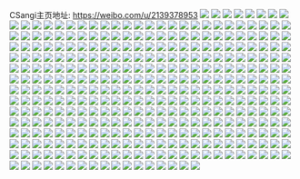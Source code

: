 CSangi主页地址: https://weibo.com/u/2139378953 
![](https://wx4.sinaimg.cn/mw2000/7f845509ly1h9dygtq1ukj20u01hc7dl.jpg) 
![](https://wx4.sinaimg.cn/mw2000/7f845509ly1h90xiyvitqj20wi1yc7fy.jpg) 
![](https://wx4.sinaimg.cn/mw2000/7f845509ly1h8mhgzdx88j20wi1ycn99.jpg) 
![](https://wx4.sinaimg.cn/mw2000/7f845509ly1h8hsu6ts5zj20ry1oiatp.jpg) 
![](https://wx4.sinaimg.cn/mw2000/7f845509ly1h8hsu73ekbj20qu1brgsg.jpg) 
![](https://wx4.sinaimg.cn/mw2000/7f845509ly1h83mrw7q1rj22c0340u11.jpg) 
![](https://wx4.sinaimg.cn/mw2000/7f845509ly1h7z3tppwr9j23402c0kjm.jpg) 
![](https://wx4.sinaimg.cn/mw2000/7f845509ly1h7z3tqy51wj22c03401kz.jpg) 
![](https://wx4.sinaimg.cn/mw2000/7f845509ly1h7z3uvr8e4j207009cgme.jpg) 
![](https://wx4.sinaimg.cn/mw2000/7f845509ly1h7z3w9wqkej20u014046s.jpg) 
![](https://wx4.sinaimg.cn/mw2000/7f845509ly1h7g9wbr9l5j20u01hcn9h.jpg) 
![](https://wx4.sinaimg.cn/mw2000/7f845509ly1h6t2thwgrqj20uk3o9hdu.jpg) 
![](https://wx4.sinaimg.cn/mw2000/7f845509ly1h6t2tk8piyj21pz36cdku.jpg) 
![](https://wx4.sinaimg.cn/mw2000/7f845509ly1h6t2tfb8kfj20zg36cx6p.jpg) 
![](https://wx4.sinaimg.cn/mw2000/7f845509ly1h6t2tt5m1dj20u00mjwfu.jpg) 
![](https://wx4.sinaimg.cn/mw2000/7f845509ly1h649czu569j20t91g0gpr.jpg) 
![](https://wx4.sinaimg.cn/mw2000/7f845509ly1h649d7id7pj23402c0b2b.jpg) 
![](https://wx4.sinaimg.cn/mw2000/7f845509ly1h649d60qz8j20u0140n5p.jpg) 
![](https://wx4.sinaimg.cn/mw2000/7f845509ly1h5equf00oqj20u012zq8d.jpg) 
![](https://wx4.sinaimg.cn/mw2000/7f845509ly1h57c3rge0ej20u01hc7fx.jpg) 
![](https://wx4.sinaimg.cn/mw2000/7f845509ly1h55a8kssqjj20l408sgm5.jpg) 
![](https://wx4.sinaimg.cn/mw2000/7f845509ly1h4pb9zv4isj20qs1bn0y1.jpg) 
![](https://wx4.sinaimg.cn/mw2000/7f845509ly1h4pba1hccuj20u01sy45r.jpg) 
![](https://wx4.sinaimg.cn/mw2000/7f845509gy1h46r5ry4s7j22c0341qv5.jpg) 
![](https://wx4.sinaimg.cn/mw2000/7f845509gy1h46r65ipkpj211z1cnx0v.jpg) 
![](https://wx4.sinaimg.cn/mw2000/7f845509gy1h46r6da1rnj220z3007wh.jpg) 
![](https://wx4.sinaimg.cn/mw2000/7f845509gy1h46r6lw5llj20zg1ba0zc.jpg) 
![](https://wx4.sinaimg.cn/mw2000/7f845509gy1h46r76kpbjj23402c0u0x.jpg) 
![](https://wx4.sinaimg.cn/mw2000/7f845509gy1h429kelbi7j21kf1n0qv5.jpg) 
![](https://wx4.sinaimg.cn/mw2000/7f845509gy1h3zvqnjxxwj20u01auae0.jpg) 
![](https://wx4.sinaimg.cn/mw2000/7f845509gy1h3zvqn5oldj20u01bl783.jpg) 
![](https://wx4.sinaimg.cn/mw2000/7f845509ly1h3dhvn44v3j21jk0sih4k.jpg) 
![](https://wx4.sinaimg.cn/mw2000/7f845509ly1h35tbs308ej20m80godh3.jpg) 
![](https://wx4.sinaimg.cn/mw2000/7f845509ly1h2zyxayhelj21900u0gut.jpg) 
![](https://wx4.sinaimg.cn/mw2000/7f845509ly1h2zyk74m5dj21900u0140.jpg) 
![](https://wx4.sinaimg.cn/mw2000/7f845509ly1h2zyk81okoj21900u07em.jpg) 
![](https://wx4.sinaimg.cn/mw2000/7f845509ly1h2zyk7n2kdj21900u07ev.jpg) 
![](https://wx4.sinaimg.cn/mw2000/7f845509ly1h2wgya5b04j21900u0af4.jpg) 
![](https://wx4.sinaimg.cn/mw2000/7f845509ly1h2wgyagkldj21900u0tez.jpg) 
![](https://wx4.sinaimg.cn/mw2000/7f845509ly1h2wgyassdbj20u0190dlh.jpg) 
![](https://wx4.sinaimg.cn/mw2000/7f845509ly1h2wgybk92tj20u019043m.jpg) 
![](https://wx4.sinaimg.cn/mw2000/7f845509ly1h2wgybt8a0j21900u0wkn.jpg) 
![](https://wx4.sinaimg.cn/mw2000/7f845509ly1h2wgyc4321j20u0190tdl.jpg) 
![](https://wx4.sinaimg.cn/mw2000/7f845509ly1h2wgycgcnyj21900u0tcz.jpg) 
![](https://wx4.sinaimg.cn/mw2000/7f845509ly1h2wgyb1ijsj20u0190aew.jpg) 
![](https://wx4.sinaimg.cn/mw2000/7f845509ly1h2wgycs6nrj21900u00w5.jpg) 
![](https://wx4.sinaimg.cn/mw2000/7f845509ly1h2u9xs85ddj24802tc7wm.jpg) 
![](https://wx4.sinaimg.cn/mw2000/7f845509ly1h2u9xt5lf5j21sc2dsnpd.jpg) 
![](https://wx4.sinaimg.cn/mw2000/7f845509ly1h2u9xtfp3pj21hc0zkh1t.jpg) 
![](https://wx4.sinaimg.cn/mw2000/7f845509ly1h2u9xtlrjpj20zk1hcqd9.jpg) 
![](https://wx4.sinaimg.cn/mw2000/7f845509ly1h2u9xtu2iij20zk1hctlt.jpg) 
![](https://wx4.sinaimg.cn/mw2000/7f845509ly1h2u9xu0khmj21hc0zkajd.jpg) 
![](https://wx4.sinaimg.cn/mw2000/7f845509ly1h2u9xu70j8j21hc0zkk8k.jpg) 
![](https://wx4.sinaimg.cn/mw2000/7f845509ly1h2sl31vs15j21jk223k5n.jpg) 
![](https://wx4.sinaimg.cn/mw2000/7f845509ly1h2sl2z6xtej22c0340npe.jpg) 
![](https://wx4.sinaimg.cn/mw2000/7f845509ly1h2sl32of5bj22bc334b2a.jpg) 
![](https://wx4.sinaimg.cn/mw2000/7f845509ly1h2sl36e9j7j21jk2237ox.jpg) 
![](https://wx4.sinaimg.cn/mw2000/7f845509ly1h2ogtc5nuwj20u0140grn.jpg) 
![](https://wx4.sinaimg.cn/mw2000/7f845509ly1h1v9boud68j20en0f3gn5.jpg) 
![](https://wx4.sinaimg.cn/mw2000/7f845509ly1h1r0flvi99j20hp0whgqp.jpg) 
![](https://wx4.sinaimg.cn/mw2000/7f845509ly1h1r0fo5jnsj22c03401ky.jpg) 
![](https://wx4.sinaimg.cn/mw2000/7f845509ly1h13sw0mn7oj215o1jkni1.jpg) 
![](https://wx4.sinaimg.cn/mw2000/7f845509ly1h13sw1mpuqj215o1jk4qp.jpg) 
![](https://wx4.sinaimg.cn/mw2000/7f845509ly1h13sw2djhjj215o1jktsl.jpg) 
![](https://wx4.sinaimg.cn/mw2000/7f845509ly1h0z4qsr6shj21900u0gwk.jpg) 
![](https://wx4.sinaimg.cn/mw2000/7f845509ly1h0z4qt9sg1j20u01907b6.jpg) 
![](https://wx4.sinaimg.cn/mw2000/7f845509ly1h0z4qs9mhij20u0190dmf.jpg) 
![](https://wx4.sinaimg.cn/mw2000/7f845509ly1h0z4qtpnw4j20u0140qgc.jpg) 
![](https://wx4.sinaimg.cn/mw2000/7f845509ly1h0z4qw0abyj21900u0dlh.jpg) 
![](https://wx4.sinaimg.cn/mw2000/7f845509ly1h0z4qwenhkj20u0140n82.jpg) 
![](https://wx4.sinaimg.cn/mw2000/7f845509ly1h0z4qwpgwjj20u01907eg.jpg) 
![](https://wx4.sinaimg.cn/mw2000/7f845509ly1h0z4qxaygtj21900u07f3.jpg) 
![](https://wx4.sinaimg.cn/mw2000/7f845509ly1h0z4qxkj0yj20u0190dn5.jpg) 
![](https://wx4.sinaimg.cn/mw2000/7f845509ly1h0tbo4km7jj20u00u0qae.jpg) 
![](https://wx4.sinaimg.cn/mw2000/7f845509ly1h0tbpuqdddj20rs0rsgs2.jpg) 
![](https://wx4.sinaimg.cn/mw2000/7f845509ly1h0tbraqmwwj208l0u0776.jpg) 
![](https://wx4.sinaimg.cn/mw2000/7f845509ly1h0n6u9llgij20u0140qfe.jpg) 
![](https://wx4.sinaimg.cn/mw2000/7f845509ly1h0n6ua99zhj20u00u0tgh.jpg) 
![](https://wx4.sinaimg.cn/mw2000/7f845509ly1h075z3ihc6j20mi0u0aeb.jpg) 
![](https://wx4.sinaimg.cn/mw2000/7f845509ly1h01pl67u1qj21qi2bce82.jpg) 
![](https://wx4.sinaimg.cn/mw2000/7f845509ly1h01pl77eucj22bc1qib2a.jpg) 
![](https://wx4.sinaimg.cn/mw2000/7f845509ly1gymmpanfiij20u01hc1hn.jpg) 
![](https://wx4.sinaimg.cn/mw2000/7f845509ly1gymmroji9gj215o15oq8a.jpg) 
![](https://wx4.sinaimg.cn/mw2000/7f845509ly1gymmpg3nakj20tp1gudqq.jpg) 
![](https://wx4.sinaimg.cn/mw2000/7f845509ly1gymmpgpiuij21hc0u0nb3.jpg) 
![](https://wx4.sinaimg.cn/mw2000/7f845509ly1gymmrnzmbcj20k00zkafk.jpg) 
![](https://wx4.sinaimg.cn/mw2000/7f845509ly1gxzoolvrwuj20u01407bh.jpg) 
![](https://wx4.sinaimg.cn/mw2000/7f845509ly1gxp871yeevj213u0tugqm.jpg) 
![](https://wx4.sinaimg.cn/mw2000/7f845509ly1gx7z5brqe9j22462tlnpd.jpg) 
![](https://wx4.sinaimg.cn/mw2000/7f845509ly1gx7z5dh426j21z02monpd.jpg) 
![](https://wx4.sinaimg.cn/mw2000/7f845509ly1gx7z5hubhbj22c0340b2a.jpg) 
![](https://wx4.sinaimg.cn/mw2000/7f845509ly1gx7z5ki32uj23402c0kjl.jpg) 
![](https://wx4.sinaimg.cn/mw2000/7f845509ly1gx7z6evcsmj23402c04qr.jpg) 
![](https://wx4.sinaimg.cn/mw2000/7f845509ly1gx7z60lw2gj23402c01kz.jpg) 
![](https://wx4.sinaimg.cn/mw2000/7f845509ly1gx7z69dio6j23402c0u0y.jpg) 
![](https://wx4.sinaimg.cn/mw2000/7f845509ly1gx7z6g3iruj23402c0e81.jpg) 
![](https://wx4.sinaimg.cn/mw2000/7f845509ly1gx7z6cpd7xj23402c0e82.jpg) 
![](https://wx4.sinaimg.cn/mw2000/7f845509ly1gwu1ddhwlsj21400u07gr.jpg) 
![](https://wx4.sinaimg.cn/mw2000/7f845509ly1gwu1dfjwczj21400u0k4m.jpg) 
![](https://wx4.sinaimg.cn/mw2000/7f845509ly1gwu1dj09kaj21400u0aq9.jpg) 
![](https://wx4.sinaimg.cn/mw2000/7f845509ly1gwu1dmrvx9j21400u0tln.jpg) 
![](https://wx4.sinaimg.cn/mw2000/7f845509ly1gwu1jjft9zj21400u049o.jpg) 
![](https://wx4.sinaimg.cn/mw2000/7f845509ly1gwu1f02zk6j21400u0dof.jpg) 
![](https://wx4.sinaimg.cn/mw2000/7f845509ly1gwu1f2gutej21400u0als.jpg) 
![](https://wx4.sinaimg.cn/mw2000/7f845509ly1gwu1f50h3dj20u0140tqe.jpg) 
![](https://wx4.sinaimg.cn/mw2000/7f845509ly1gwu1f8926ej21400u07fj.jpg) 
![](https://wx4.sinaimg.cn/mw2000/7f845509ly1gwdurule1fj23402c01l0.jpg) 
![](https://wx4.sinaimg.cn/mw2000/7f845509ly1gwdurw9mtgj23402c0npd.jpg) 
![](https://wx4.sinaimg.cn/mw2000/7f845509ly1gwdury1xo7j21sc2dsqv5.jpg) 
![](https://wx4.sinaimg.cn/mw2000/7f845509ly1gwdut42qy7j21sc2ds7wi.jpg) 
![](https://wx4.sinaimg.cn/mw2000/002kMCc9ly1gv1zesvkx6j62ds1scnpd02.jpg) 
![](https://wx4.sinaimg.cn/mw2000/002kMCc9ly1gv1zetubh1j62ds1scx6p02.jpg) 
![](https://wx4.sinaimg.cn/mw2000/002kMCc9ly1gv1zeumyelj61sc2ds4qp02.jpg) 
![](https://wx4.sinaimg.cn/mw2000/002kMCc9ly1gv1zevhu82j61sc2dsx2q02.jpg) 
![](https://wx4.sinaimg.cn/mw2000/002kMCc9ly1gv1zexr48cj62c03407wl02.jpg) 
![](https://wx4.sinaimg.cn/mw2000/002kMCc9ly1gv1zercb9ej61sc2ds7wi02.jpg) 
![](https://wx4.sinaimg.cn/mw2000/002kMCc9ly1gujxgtmbmtj62ds1sc1ky02.jpg) 
![](https://wx4.sinaimg.cn/mw2000/002kMCc9ly1gujxgwolrfj62c0340x6r02.jpg) 
![](https://wx4.sinaimg.cn/mw2000/002kMCc9ly1gujxgy395vj63402c0u0x02.jpg) 
![](https://wx4.sinaimg.cn/mw2000/002kMCc9ly1gujxh07h40j63402c0npe02.jpg) 
![](https://wx4.sinaimg.cn/mw2000/002kMCc9ly1gujxh43lijj63402c0e8302.jpg) 
![](https://wx4.sinaimg.cn/mw2000/002kMCc9ly1gujxh66yq9j63402c0npe02.jpg) 
![](https://wx4.sinaimg.cn/mw2000/002kMCc9ly1gujxh8iwzaj63402c0x6q02.jpg) 
![](https://wx4.sinaimg.cn/mw2000/002kMCc9ly1gujxhajab4j62c03404qq02.jpg) 
![](https://wx4.sinaimg.cn/mw2000/002kMCc9ly1gujxgufgoqj62ds1sce8102.jpg) 
![](https://wx4.sinaimg.cn/mw2000/002kMCc9ly1gu9c6n482fj62c0340u0x02.jpg) 
![](https://wx4.sinaimg.cn/mw2000/002kMCc9ly1gu9c6o90gmj62ds1scu0x02.jpg) 
![](https://wx4.sinaimg.cn/mw2000/002kMCc9ly1gu9c6y5faej63402c04qr02.jpg) 
![](https://wx4.sinaimg.cn/mw2000/002kMCc9ly1gu9c6rt31wj62ds1scnpd02.jpg) 
![](https://wx4.sinaimg.cn/mw2000/002kMCc9ly1gu9c6vdtkkj63402c0hdw02.jpg) 
![](https://wx4.sinaimg.cn/mw2000/002kMCc9ly1gu9c6pqr5xj63402c0npe02.jpg) 
![](https://wx4.sinaimg.cn/mw2000/7f845509ly1grleax44lhj22ds1sckjl.jpg) 
![](https://wx4.sinaimg.cn/mw2000/7f845509ly1grleazdqgwj23402c0x6p.jpg) 
![](https://wx4.sinaimg.cn/mw2000/7f845509ly1grleb2cw4qj22ds1sckjl.jpg) 
![](https://wx4.sinaimg.cn/mw2000/7f845509ly1grleasqqchj23402c0x6q.jpg) 
![](https://wx4.sinaimg.cn/mw2000/7f845509ly1grlebe0y7xj23402c04qr.jpg) 
![](https://wx4.sinaimg.cn/mw2000/7f845509ly1grleblq6p8j23402c0npd.jpg) 
![](https://wx4.sinaimg.cn/mw2000/7f845509ly1grlebqvi49j23402c0npe.jpg) 
![](https://wx4.sinaimg.cn/mw2000/7f845509ly1grlebtd7y3j22ds1scqv5.jpg) 
![](https://wx4.sinaimg.cn/mw2000/7f845509ly1grlec3yiv6j21sc2dsu0x.jpg) 
![](https://wx4.sinaimg.cn/mw2000/7f845509ly1grleb9rbl8j22c0340x6r.jpg) 
![](https://wx4.sinaimg.cn/mw2000/7f845509ly1grlebk4062j22c0340b2c.jpg) 
![](https://wx4.sinaimg.cn/mw2000/7f845509ly1grleb63z16j22c0340u0z.jpg) 
![](https://wx4.sinaimg.cn/mw2000/7f845509ly1gr5e78urfjj21sc2ds1b0.jpg) 
![](https://wx4.sinaimg.cn/mw2000/7f845509ly1gr5e77s6pwj21sc2dsqv5.jpg) 
![](https://wx4.sinaimg.cn/mw2000/7f845509ly1gr5e9qw8aej22ds1scx39.jpg) 
![](https://wx4.sinaimg.cn/mw2000/7f845509ly1gr5e9sfd13j22ds1scays.jpg) 
![](https://wx4.sinaimg.cn/mw2000/7f845509ly1gr34voag2vj23402c07wi.jpg) 
![](https://wx4.sinaimg.cn/mw2000/7f845509ly1gr34vunkohj23402c0ndt.jpg) 
![](https://wx4.sinaimg.cn/mw2000/7f845509ly1gr34vwos2mj23402c0dul.jpg) 
![](https://wx4.sinaimg.cn/mw2000/7f845509ly1gr34v3f0osj22ds1scguw.jpg) 
![](https://wx4.sinaimg.cn/mw2000/7f845509ly1gr34t1xen9j22ds1sc45n.jpg) 
![](https://wx4.sinaimg.cn/mw2000/7f845509ly1gr34t9n157j22ds1sc1fb.jpg) 
![](https://wx4.sinaimg.cn/mw2000/7f845509ly1gr34t6e3hdj22ds1scgta.jpg) 
![](https://wx4.sinaimg.cn/mw2000/7f845509ly1gr34xbx55ej22ds1scnl9.jpg) 
![](https://wx4.sinaimg.cn/mw2000/7f845509ly1gr34ubpox0j22ds1sc1ge.jpg) 
![](https://wx4.sinaimg.cn/mw2000/7f845509ly1gr34xf1om2j21sc2dsqv5.jpg) 
![](https://wx4.sinaimg.cn/mw2000/7f845509ly1gr34rlu3n8j22ds1sc14t.jpg) 
![](https://wx4.sinaimg.cn/mw2000/7f845509ly1gr34s1h6k6j22ds1scakf.jpg) 
![](https://wx4.sinaimg.cn/mw2000/7f845509ly1gr34sfh74mj22ds1sck1b.jpg) 
![](https://wx4.sinaimg.cn/mw2000/7f845509ly1gr34rkqa48j22ds1scjys.jpg) 
![](https://wx4.sinaimg.cn/mw2000/7f845509ly1gr34trqwzjj22ds1sctfh.jpg) 
![](https://wx4.sinaimg.cn/mw2000/7f845509ly1gqv0ldkd5hj21sc2dsb29.jpg) 
![](https://wx4.sinaimg.cn/mw2000/7f845509ly1gqv0lf2a1dj20v915ee81.jpg) 
![](https://wx4.sinaimg.cn/mw2000/7f845509ly1gqv1p6oc7uj22c0340hdv.jpg) 
![](https://wx4.sinaimg.cn/mw2000/7f845509ly1gqv1qkk8idj22c0340e83.jpg) 
![](https://wx4.sinaimg.cn/mw2000/7f845509ly1gqko6eu5j0j21400u04qp.jpg) 
![](https://wx4.sinaimg.cn/mw2000/7f845509ly1gqko6dqxr5j22c0340b2a.jpg) 
![](https://wx4.sinaimg.cn/mw2000/7f845509ly1gqko6uqxgtj21on2f5x6p.jpg) 
![](https://wx4.sinaimg.cn/mw2000/7f845509ly1gqko6ffymfj23402c0u0x.jpg) 
![](https://wx4.sinaimg.cn/mw2000/7f845509ly1gqko6wbu3yj22c0340x6q.jpg) 
![](https://wx4.sinaimg.cn/mw2000/7f845509ly1gqko6haol5j23402c0u0x.jpg) 
![](https://wx4.sinaimg.cn/mw2000/7f845509ly1gqcmekbw0yj22ds1scx6p.jpg) 
![](https://wx4.sinaimg.cn/mw2000/7f845509ly1gqcmeqk19ij22ds1sckjl.jpg) 
![](https://wx4.sinaimg.cn/mw2000/7f845509ly1gqcmevzv5ij23402c0e81.jpg) 
![](https://wx4.sinaimg.cn/mw2000/7f845509ly1gqcmf30p7aj22c0340qv5.jpg) 
![](https://wx4.sinaimg.cn/mw2000/7f845509ly1gqcmfacnmoj23402c0x6p.jpg) 
![](https://wx4.sinaimg.cn/mw2000/7f845509ly1gqcmg3vfghj22ds1sc7wi.jpg) 
![](https://wx4.sinaimg.cn/mw2000/7f845509ly1gq10ea9t8nj213y0ty7wh.jpg) 
![](https://wx4.sinaimg.cn/mw2000/7f845509ly1gptj1r3sh5j21w02innpe.jpg) 
![](https://wx4.sinaimg.cn/mw2000/7f845509ly1gptj1sa49fj22c0340hdu.jpg) 
![](https://wx4.sinaimg.cn/mw2000/7f845509ly1gptj1uczprj23402c0b2a.jpg) 
![](https://wx4.sinaimg.cn/mw2000/7f845509ly1gpkk4lk7yoj22c03407wi.jpg) 
![](https://wx4.sinaimg.cn/mw2000/7f845509ly1gpkk4hu8thj22c03407wi.jpg) 
![](https://wx4.sinaimg.cn/mw2000/7f845509ly1gpkk4ow054j22c0340kjn.jpg) 
![](https://wx4.sinaimg.cn/mw2000/7f845509ly1gpkk4inppyj21sc2dsjyo.jpg) 
![](https://wx4.sinaimg.cn/mw2000/7f845509ly1gpkk4g3g5yj22c0340b29.jpg) 
![](https://wx4.sinaimg.cn/mw2000/7f845509ly1gpkk4s0cp8j21sc2dsb2a.jpg) 
![](https://wx4.sinaimg.cn/mw2000/7f845509ly1gpkk4mw2y1j21sc2ds7bj.jpg) 
![](https://wx4.sinaimg.cn/mw2000/7f845509ly1gpkk4qg62aj21sc2dskjl.jpg) 
![](https://wx4.sinaimg.cn/mw2000/7f845509ly1gpkk66j8abj22ds1scx6p.jpg) 
![](https://wx4.sinaimg.cn/mw2000/7f845509ly1gphcgvqbx9j22ds1sckjl.jpg) 
![](https://wx4.sinaimg.cn/mw2000/7f845509ly1gphchideugj22ds1scx6p.jpg) 
![](https://wx4.sinaimg.cn/mw2000/7f845509ly1gphchxlqgkj22ds1schdt.jpg) 
![](https://wx4.sinaimg.cn/mw2000/7f845509ly1gphchqqttpj23402c04qq.jpg) 
![](https://wx4.sinaimg.cn/mw2000/7f845509ly1gphchl1oyxj23402c0b2a.jpg) 
![](https://wx4.sinaimg.cn/mw2000/7f845509ly1gphci43wsrj22c0340npe.jpg) 
![](https://wx4.sinaimg.cn/mw2000/7f845509ly1gphci1e8atj21sc2dshdt.jpg) 
![](https://wx4.sinaimg.cn/mw2000/7f845509ly1gphci285g4j21sc2dskjl.jpg) 
![](https://wx4.sinaimg.cn/mw2000/7f845509ly1gphci0cy7ej21sc2dsqv5.jpg) 
![](https://wx4.sinaimg.cn/mw2000/7f845509ly1gp4kw2s6h7j23402c04qp.jpg) 
![](https://wx4.sinaimg.cn/mw2000/7f845509ly1gp4kw4wtjyj22ds1sckjl.jpg) 
![](https://wx4.sinaimg.cn/mw2000/7f845509ly1gp4kw6i3g3j23402c0b2a.jpg) 
![](https://wx4.sinaimg.cn/mw2000/7f845509ly1gp4kw8gurpj23402c0b29.jpg) 
![](https://wx4.sinaimg.cn/mw2000/7f845509ly1gp4kwac8nbj22ds1scu0x.jpg) 
![](https://wx4.sinaimg.cn/mw2000/7f845509ly1gp4kwbb5ydj21sc2dsqv5.jpg) 
![](https://wx4.sinaimg.cn/mw2000/7f845509ly1goshasrk90j20j60ti0v5.jpg) 
![](https://wx4.sinaimg.cn/mw2000/7f845509ly1gnkr7gdlcmj23402c0ame.jpg) 
![](https://wx4.sinaimg.cn/mw2000/7f845509ly1gnkr7hy7ufj23402c07wh.jpg) 
![](https://wx4.sinaimg.cn/mw2000/7f845509ly1gn6161t0efj22ds1scu0x.jpg) 
![](https://wx4.sinaimg.cn/mw2000/7f845509ly1gn616ax3kij23402c04qp.jpg) 
![](https://wx4.sinaimg.cn/mw2000/7f845509ly1gn616518x6j22ds1scnpd.jpg) 
![](https://wx4.sinaimg.cn/mw2000/7f845509ly1gn6167i3zlj23402c0x6p.jpg) 
![](https://wx4.sinaimg.cn/mw2000/7f845509ly1gn617l1y66j23402c0kjl.jpg) 
![](https://wx4.sinaimg.cn/mw2000/7f845509ly1gn6166mejyj23402c0qv5.jpg) 
![](https://wx4.sinaimg.cn/mw2000/7f845509ly1gn616d8tjsj23402c0e81.jpg) 
![](https://wx4.sinaimg.cn/mw2000/7f845509ly1gn6165jxvgj22ds1sctgk.jpg) 
![](https://wx4.sinaimg.cn/mw2000/7f845509ly1gn6163y8chj22c0340qv7.jpg) 
![](https://wx4.sinaimg.cn/mw2000/7f845509ly1gn1cqc29dlj22c0340kjl.jpg) 
![](https://wx4.sinaimg.cn/mw2000/7f845509ly1gn1cqednytj23402c01i4.jpg) 
![](https://wx4.sinaimg.cn/mw2000/7f845509ly1gn1cqb6369j22ds1sc7wh.jpg) 
![](https://wx4.sinaimg.cn/mw2000/7f845509ly1gn1cqftmpxj23402c01ei.jpg) 
![](https://wx4.sinaimg.cn/mw2000/7f845509ly1gn1cqhy0rwj23402c0e83.jpg) 
![](https://wx4.sinaimg.cn/mw2000/7f845509ly1gn1cqkt477j22ds1scqv5.jpg) 
![](https://wx4.sinaimg.cn/mw2000/7f845509ly1gn1cqlm6gzj22ds1schdt.jpg) 
![](https://wx4.sinaimg.cn/mw2000/7f845509ly1gn1csl5k28j23402c0x0n.jpg) 
![](https://wx4.sinaimg.cn/mw2000/7f845509ly1gn1csyistoj22yo1o0x6p.jpg) 
![](https://wx4.sinaimg.cn/mw2000/7f845509ly1gl8u7lf2c7j21sc2dshdu.jpg) 
![](https://wx4.sinaimg.cn/mw2000/7f845509ly1gl8u7mqjbvj22c0340x6p.jpg) 
![](https://wx4.sinaimg.cn/mw2000/7f845509ly1gl8u7pvd0nj21sc2dsb2a.jpg) 
![](https://wx4.sinaimg.cn/mw2000/7f845509ly1gl8u7s38ruj23402c07wh.jpg) 
![](https://wx4.sinaimg.cn/mw2000/7f845509ly1gl8u7x1db0j21sc2dsu0x.jpg) 
![](https://wx4.sinaimg.cn/mw2000/7f845509ly1gl8u7vnvb3j20oo0nrgn3.jpg) 
![](https://wx4.sinaimg.cn/mw2000/7f845509ly1gkdjnkw2snj21sc2dskjl.jpg) 
![](https://wx4.sinaimg.cn/mw2000/7f845509ly1gkdjnmqnwzj21sc2dshdt.jpg) 
![](https://wx4.sinaimg.cn/mw2000/7f845509ly1gjpxxtgj8mj20v91vo7wn.jpg) 
![](https://wx4.sinaimg.cn/mw2000/7f845509ly1gejl45t36sj20u01407f3.jpg) 
![](https://wx4.sinaimg.cn/mw2000/7f845509ly1gejl46a9mlj20u014047i.jpg) 
![](https://wx4.sinaimg.cn/mw2000/7f845509ly1ge4zspi9xqj21hc0u047n.jpg) 
![](https://wx4.sinaimg.cn/mw2000/7f845509ly1ge4zsohw0fj21400u017n.jpg) 
![](https://wx4.sinaimg.cn/mw2000/7f845509ly1ge4zsp5775j21400u04ec.jpg) 
![](https://wx4.sinaimg.cn/mw2000/7f845509ly1ge4zsosiraj21410u0aky.jpg) 
![](https://wx4.sinaimg.cn/mw2000/7f845509ly1ge4ztg9z6yj20u0140dme.jpg) 
![](https://wx4.sinaimg.cn/mw2000/7f845509ly1ge4zspxd1fj20u0140799.jpg) 
![](https://wx4.sinaimg.cn/mw2000/7f845509ly1gdpq8rwr94j213u0tue81.jpg) 
![](https://wx4.sinaimg.cn/mw2000/7f845509ly1gdpq8c4neqj22c0340kjm.jpg) 
![](https://wx4.sinaimg.cn/mw2000/7f845509ly1gdpq8cmc7dj20u01hcdmo.jpg) 
![](https://wx4.sinaimg.cn/mw2000/7f845509ly1gcl8dk3znpj21400u0tfm.jpg) 
![](https://wx4.sinaimg.cn/mw2000/7f845509ly1gaxcjjxbgij22r420xnpe.jpg) 
![](https://wx4.sinaimg.cn/mw2000/7f845509ly1gaxcjipy1uj23342bc4qs.jpg) 
![](https://wx4.sinaimg.cn/mw2000/7f845509ly1gaxcjl3q11j23342bchdv.jpg) 
![](https://wx4.sinaimg.cn/mw2000/7f845509ly1gakernmxjfj22c0340kjl.jpg) 
![](https://wx4.sinaimg.cn/mw2000/7f845509ly1gakerprdzmj21qu2bs1kx.jpg) 
![](https://wx4.sinaimg.cn/mw2000/7f845509ly1gakevdz86pj23402c0b2c.jpg) 
![](https://wx4.sinaimg.cn/mw2000/7f845509ly1gakev82mtsj22c0340hdw.jpg) 
![](https://wx4.sinaimg.cn/mw2000/7f845509ly1gajakeior9j23402c04qp.jpg) 
![](https://wx4.sinaimg.cn/mw2000/7f845509ly1gajakhh50tj22c03401kz.jpg) 
![](https://wx4.sinaimg.cn/mw2000/7f845509ly1gajakjau3zj22801o0u0y.jpg) 
![](https://wx4.sinaimg.cn/mw2000/7f845509ly1gajakm1000j22c0340npf.jpg) 
![](https://wx4.sinaimg.cn/mw2000/7f845509ly1gai2f7cufkj23402c015l.jpg) 
![](https://wx4.sinaimg.cn/mw2000/7f845509ly1gai2fbxbsij247s2t4e81.jpg) 
![](https://wx4.sinaimg.cn/mw2000/7f845509ly1gai2f9csmbj23402c0aq6.jpg) 
![](https://wx4.sinaimg.cn/mw2000/7f845509ly1gai2ffb43xj23402c04qq.jpg) 
![](https://wx4.sinaimg.cn/mw2000/7f845509ly1g9xgbvdbrtj23402c0e81.jpg) 
![](https://wx4.sinaimg.cn/mw2000/7f845509ly1g9xgbozth3j22m81h0hdu.jpg) 
![](https://wx4.sinaimg.cn/mw2000/7f845509ly1g9xgbrmfztj23402c0u0x.jpg) 
![](https://wx4.sinaimg.cn/mw2000/7f845509ly1g9xgbn3nlrj21h02m8e83.jpg) 
![](https://wx4.sinaimg.cn/mw2000/7f845509ly1g9t7ywjoxvj20u01hcwjh.jpg) 
![](https://wx4.sinaimg.cn/mw2000/7f845509ly1g9t7zs178zj21400u07f8.jpg) 
![](https://wx4.sinaimg.cn/mw2000/7f845509ly1g9qkjkgbirj20u0140tgv.jpg) 
![](https://wx4.sinaimg.cn/mw2000/7f845509ly1g9qkjk3h0dj20zk0k0wn8.jpg) 
![](https://wx4.sinaimg.cn/mw2000/7f845509ly1g9qkjksw2xj21400u0q78.jpg) 
![](https://wx4.sinaimg.cn/mw2000/7f845509ly1g8ubyc44xuj22yo1o0kjm.jpg) 
![](https://wx4.sinaimg.cn/mw2000/7f845509ly1g8uby9newxj22yo1o0npe.jpg) 
![](https://wx4.sinaimg.cn/mw2000/7f845509ly1g8medworbpj20u0140e81.jpg) 
![](https://wx4.sinaimg.cn/mw2000/7f845509ly1g83jlduwadj22yo1o0npd.jpg) 
![](https://wx4.sinaimg.cn/mw2000/7f845509ly1g83jlz5wdaj23402c0qsq.jpg) 
![](https://wx4.sinaimg.cn/mw2000/7f845509ly1g83k0e0vd3j23402c01ks.jpg) 
![](https://wx4.sinaimg.cn/mw2000/7f845509ly1g83k1nno4jj23402c07s8.jpg) 
![](https://wx4.sinaimg.cn/mw2000/7f845509ly1g83kbbako5j23402c0u0y.jpg) 
![](https://wx4.sinaimg.cn/mw2000/7f845509ly1g83jlhce4aj23402c07l2.jpg) 
![](https://wx4.sinaimg.cn/mw2000/7f845509ly1g7nmkyx05yj22io1ogu0x.jpg) 
![](https://wx4.sinaimg.cn/mw2000/7f845509ly1g7nmlrg8hbj23402c0u0y.jpg) 
![](https://wx4.sinaimg.cn/mw2000/7f845509ly1g7eax7ij4yj213i0u0b2a.jpg) 
![](https://wx4.sinaimg.cn/mw2000/7f845509gy1g7akft6yqhj22ds1sg7nj.jpg) 
![](https://wx4.sinaimg.cn/mw2000/7f845509ly1g75vyvpqx2j23402c0hbg.jpg) 
![](https://wx4.sinaimg.cn/mw2000/7f845509gy1g74kp7l652j22c03401kz.jpg) 
![](https://wx4.sinaimg.cn/mw2000/7f845509ly1g6zazzaredj20u0140alv.jpg) 
![](https://wx4.sinaimg.cn/mw2000/7f845509ly1g6zazyvoaoj20u0140155.jpg) 
![](https://wx4.sinaimg.cn/mw2000/7f845509ly1g6zazzqn6cj20u014014l.jpg) 
![](https://wx4.sinaimg.cn/mw2000/7f845509ly1g6zb002uiej20u01407gl.jpg) 
![](https://wx4.sinaimg.cn/mw2000/7f845509ly1g6zb00lyq6j20u014013v.jpg) 
![](https://wx4.sinaimg.cn/mw2000/7f845509ly1g6zb00xu0qj20u0140dqy.jpg) 
![](https://wx4.sinaimg.cn/mw2000/7f845509ly1g58wkberkgj21401z44qp.jpg) 
![](https://wx4.sinaimg.cn/mw2000/7f845509ly1g58wk78bqzj22c0340e83.jpg) 
![](https://wx4.sinaimg.cn/mw2000/7f845509ly1g4f0bw8u7fj20u01407wh.jpg) 
![](https://wx4.sinaimg.cn/mw2000/7f845509ly1g4f0eowhg5j22c0340u0x.jpg) 
![](https://wx4.sinaimg.cn/mw2000/7f845509ly1g4f0eue8wej20yi1pch1m.jpg) 
![](https://wx4.sinaimg.cn/mw2000/7f845509ly1g4f0eu22trj20yi1pc49v.jpg) 
![](https://wx4.sinaimg.cn/mw2000/7f845509ly1g425v56z4gj218y0u0alj.jpg) 
![](https://wx4.sinaimg.cn/mw2000/7f845509ly1g40wba49oqj22yn1o0qv5.jpg) 
![](https://wx4.sinaimg.cn/mw2000/7f845509ly1g3pcsgdbygj21o02yoqv6.jpg) 
![](https://wx4.sinaimg.cn/mw2000/7f845509ly1g3fmgtu0r4j20u00k0acq.jpg) 
![](https://wx4.sinaimg.cn/mw2000/7f845509ly1g39bmmnavrj22yo1o0u0y.jpg) 
![](https://wx4.sinaimg.cn/mw2000/7f845509ly1g39bmkg2hfj21400u0aec.jpg) 
![](https://wx4.sinaimg.cn/mw2000/7f845509ly1g344pzup2xj23k02o0hdx.jpg) 
![](https://wx4.sinaimg.cn/mw2000/7f845509ly1g344pwfat6j22c0340npg.jpg) 
![](https://wx4.sinaimg.cn/mw2000/7f845509ly1g348f27g35j20zk0npwi8.jpg) 
![](https://wx4.sinaimg.cn/mw2000/7f845509ly1g2ybrk4atbj20u0140n56.jpg) 
![](https://wx4.sinaimg.cn/mw2000/7f845509ly1g2pprtmcylj20u013pn8i.jpg) 
![](https://wx4.sinaimg.cn/mw2000/7f845509ly1g2iplcw46yj21400u045s.jpg) 
![](https://wx4.sinaimg.cn/mw2000/7f845509ly1g2983ltoaaj20u01hcqh6.jpg) 
![](https://wx4.sinaimg.cn/mw2000/7f845509ly1g2983kd2z6j21hc0u07ks.jpg) 
![](https://wx4.sinaimg.cn/mw2000/7f845509ly1g1xuw8nuajj20u0140n0n.jpg) 
![](https://wx4.sinaimg.cn/mw2000/7f845509ly1g1ux7365ecj21900u0dow.jpg) 
![](https://wx4.sinaimg.cn/mw2000/7f845509ly1g1ux8hqoljj20u00vlwl8.jpg) 
![](https://wx4.sinaimg.cn/mw2000/7f845509ly1g1u7479myvj21400u0dnb.jpg) 
![](https://wx4.sinaimg.cn/mw2000/7f845509ly1g1sukjjq4lj20go0m8gqj.jpg) 
![](https://wx4.sinaimg.cn/mw2000/7f845509ly1g1ru9hgn64j20u0140wwp.jpg) 
![](https://wx4.sinaimg.cn/mw2000/7f845509ly1g1ru9idpyyj20u0140h2q.jpg) 
![](https://wx4.sinaimg.cn/mw2000/7f845509ly1g1qny7onfgj22c0340kjn.jpg) 
![](https://wx4.sinaimg.cn/mw2000/7f845509ly1g0os90yokwj22c0340npd.jpg) 
![](https://wx4.sinaimg.cn/mw2000/7f845509ly1g0os92bw2bj22c0340qv5.jpg) 
![](https://wx4.sinaimg.cn/mw2000/7f845509ly1g005p6zfuej20u013y7bk.jpg) 
![](https://wx4.sinaimg.cn/mw2000/7f845509ly1g005p6qf9jj20u013y45e.jpg) 
![](https://wx4.sinaimg.cn/mw2000/7f845509ly1fzz3ehpflej22c0340kjl.jpg) 
![](https://wx4.sinaimg.cn/mw2000/7f845509ly1fzwsd3dos2j20u0140wml.jpg) 
![](https://wx4.sinaimg.cn/mw2000/7f845509ly1fzwsd3xloej20u0140wma.jpg) 
![](https://wx4.sinaimg.cn/mw2000/7f845509ly1fzwj6cea3mj20u014014l.jpg) 
![](https://wx4.sinaimg.cn/mw2000/7f845509ly1fzv8d76kuvj21400u0jvx.jpg) 
![](https://wx4.sinaimg.cn/mw2000/7f845509ly1fzr3kf03j8j21ie0u0tj2.jpg) 
![](https://wx4.sinaimg.cn/mw2000/7f845509ly1fzr3kc7x4cj20u01hcanm.jpg) 
![](https://wx4.sinaimg.cn/mw2000/7f845509ly1fzr3k9pe1hj20u013ydnr.jpg) 
![](https://wx4.sinaimg.cn/mw2000/7f845509ly1fygxpc3yhgj20zk0qo112.jpg) 
![](https://wx4.sinaimg.cn/mw2000/7f845509ly1fygxpcrjvpj20zk0qon4v.jpg) 
![](https://wx4.sinaimg.cn/mw2000/7f845509ly1fygxpdo23wj20zk0qodog.jpg) 
![](https://wx4.sinaimg.cn/mw2000/7f845509ly1fyfsv3vs1cj20qo0zkq9s.jpg) 
![](https://wx4.sinaimg.cn/mw2000/7f845509ly1fyfsv4b018j20qo0zkn2e.jpg) 
![](https://wx4.sinaimg.cn/mw2000/7f845509ly1fxo244vwmnj21o027ve85.jpg) 
![](https://wx4.sinaimg.cn/mw2000/7f845509ly1fxld6gjvpcj21bf0qon49.jpg) 
![](https://wx4.sinaimg.cn/mw2000/7f845509ly1fxld6h9gnej21400qowmx.jpg) 
![](https://wx4.sinaimg.cn/mw2000/7f845509ly1fxld6fo5xqj20zk0qojww.jpg) 
![](https://wx4.sinaimg.cn/mw2000/7f845509ly1fxld6hxca2j20zk0qodln.jpg) 
![](https://wx4.sinaimg.cn/mw2000/7f845509ly1fxld6ixs5kj21bf0qodo8.jpg) 
![](https://wx4.sinaimg.cn/mw2000/7f845509ly1fxld6k9hzkj20qo0zkajf.jpg) 
![](https://wx4.sinaimg.cn/mw2000/7f845509ly1fwq93wt3lkj22c02c04qt.jpg) 
![](https://wx4.sinaimg.cn/mw2000/7f845509ly1fvwkm32mpuj20qo0zk43t.jpg) 
![](https://wx4.sinaimg.cn/mw2000/7f845509ly1fu8bila4pij21bf0qo43y.jpg) 
![](https://wx4.sinaimg.cn/mw2000/7f845509ly1fu8bimj1moj20zk0qojyl.jpg) 
![](https://wx4.sinaimg.cn/mw2000/7f845509ly1fu689a4cvfj20m70etdhu.jpg) 
